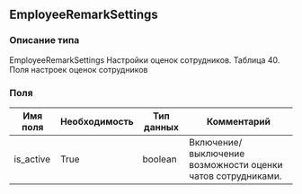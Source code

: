 
## EmployeeRemarkSettings

### Описание типа
EmployeeRemarkSettings
Настройки оценок сотрудников.
Таблица 40. Поля настроек оценок сотрудников


### Поля

| Имя поля | Необходимость | Тип данных | Комментарий |
|---|---|---|---|
|is_active|True|boolean|Включение/выключение возможности оценки чатов сотрудниками.<br/>|
